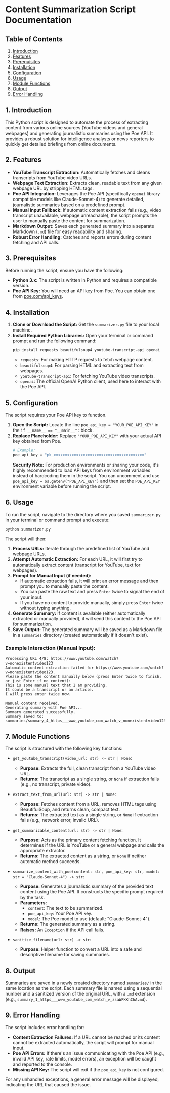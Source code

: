 # Content Summarization Script Documentation

## Table of Contents
1.  [Introduction](#introduction)
2.  [Features](#features)
3.  [Prerequisites](#prerequisites)
4.  [Installation](#installation)
5.  [Configuration](#configuration)
6.  [Usage](#usage)
7.  [Module Functions](#module-functions)
8.  [Output](#output)
9.  [Error Handling](#error-handling)

## 1. Introduction
This Python script is designed to automate the process of extracting content from various online sources (YouTube videos and general webpages) and generating journalistic summaries using the Poe API. It provides a robust solution for intelligence analysts or news reporters to quickly get detailed briefings from online documents.

## 2. Features
*   **YouTube Transcript Extraction:** Automatically fetches and cleans transcripts from YouTube video URLs.
*   **Webpage Text Extraction:** Extracts clean, readable text from any given webpage URL by stripping HTML tags.
*   **Poe API Integration:** Leverages the Poe API (specifically `openai` library compatible models like Claude-Sonnet-4) to generate detailed, journalistic summaries based on a predefined prompt.
*   **Manual Input Fallback:** If automatic content extraction fails (e.g., video transcript unavailable, webpage unreachable), the script prompts the user to manually paste the content for summarization.
*   **Markdown Output:** Saves each generated summary into a separate Markdown (`.md`) file for easy readability and sharing.
*   **Robust Error Handling:** Catches and reports errors during content fetching and API calls.

## 3. Prerequisites
Before running the script, ensure you have the following:
*   **Python 3.x:** The script is written in Python and requires a compatible version.
*   **Poe API Key:** You will need an API key from Poe. You can obtain one from [poe.com/api_keys](https://poe.com/api_keys).

## 4. Installation
1.  **Clone or Download the Script:** Get the `summarizer.py` file to your local machine.
2.  **Install Required Python Libraries:** Open your terminal or command prompt and run the following command:
    ```bash
    pip install requests beautifulsoup4 youtube-transcript-api openai
    ```
    *   `requests`: For making HTTP requests to fetch webpage content.
    *   `beautifulsoup4`: For parsing HTML and extracting text from webpages.
    *   `youtube-transcript-api`: For fetching YouTube video transcripts.
    *   `openai`: The official OpenAI Python client, used here to interact with the Poe API.

## 5. Configuration
The script requires your Poe API key to function.
1.  **Open the Script:** Locate the line `poe_api_key = "YOUR_POE_API_KEY"` in the `if __name__ == "__main__":` block.
2.  **Replace Placeholder:** Replace `"YOUR_POE_API_KEY"` with your actual API key obtained from Poe.
    ```python
    # Example:
    poe_api_key = "pk_xxxxxxxxxxxxxxxxxxxxxxxxxxxxxxxxxxxxxxxx" 
    ```
    **Security Note:** For production environments or sharing your code, it's highly recommended to load API keys from environment variables instead of hardcoding them in the script. You can uncomment and use `poe_api_key = os.getenv("POE_API_KEY")` and then set the `POE_API_KEY` environment variable before running the script.

## 6. Usage
To run the script, navigate to the directory where you saved `summarizer.py` in your terminal or command prompt and execute:

```bash
python summarizer.py
```

The script will then:
1.  **Process URLs:** Iterate through the predefined list of YouTube and webpage URLs.
2.  **Attempt Automatic Extraction:** For each URL, it will first try to automatically extract content (transcript for YouTube, text for webpages).
3.  **Prompt for Manual Input (if needed):**
    *   If automatic extraction fails, it will print an error message and then prompt you to manually paste the content.
    *   You can paste the raw text and press `Enter` twice to signal the end of your input.
    *   If you have no content to provide manually, simply press `Enter` twice without typing anything.
4.  **Generate Summary:** If content is available (either automatically extracted or manually provided), it will send this content to the Poe API for summarization.
5.  **Save Output:** The generated summary will be saved as a Markdown file in a `summaries` directory (created automatically if it doesn't exist).

### Example Interaction (Manual Input):
```
Processing URL 4/8: https://www.youtube.com/watch?v=nonexistentvideo123
Automatic content extraction failed for https://www.youtube.com/watch?v=nonexistentvideo123.
Please paste the content manually below (press Enter twice to finish, or just Enter if no content):
This is some manual text that I am providing.
It could be a transcript or an article.
I will press enter twice now.

Manual content received.
Generating summary with Poe API...
Summary generated successfully.
Summary saved to: summaries/summary_4_https___www_youtube_com_watch_v_nonexistentvideo123_truncated.md
```

## 7. Module Functions

The script is structured with the following key functions:

*   `get_youtube_transcript(video_url: str) -> str | None`:
    *   **Purpose:** Extracts the full, clean transcript from a YouTube video URL.
    *   **Returns:** The transcript as a single string, or `None` if extraction fails (e.g., no transcript, private video).

*   `extract_text_from_url(url: str) -> str | None`:
    *   **Purpose:** Fetches content from a URL, removes HTML tags using BeautifulSoup, and returns clean, compact text.
    *   **Returns:** The extracted text as a single string, or `None` if extraction fails (e.g., network error, invalid URL).

*   `get_summarizable_content(url: str) -> str | None`:
    *   **Purpose:** Acts as the primary content fetching function. It determines if the URL is YouTube or a general webpage and calls the appropriate extractor.
    *   **Returns:** The extracted content as a string, or `None` if neither automatic method succeeds.

*   `summarize_content_with_poe(content: str, poe_api_key: str, model: str = "Claude-Sonnet-4") -> str`:
    *   **Purpose:** Generates a journalistic summary of the provided text content using the Poe API. It constructs the specific prompt required by the task.
    *   **Parameters:**
        *   `content`: The text to be summarized.
        *   `poe_api_key`: Your Poe API key.
        *   `model`: The Poe model to use (default: "Claude-Sonnet-4").
    *   **Returns:** The generated summary as a string.
    *   **Raises:** An `Exception` if the API call fails.

*   `sanitize_filename(url: str) -> str`:
    *   **Purpose:** Helper function to convert a URL into a safe and descriptive filename for saving summaries.

## 8. Output
Summaries are saved in a newly created directory named `summaries/` in the same location as the script. Each summary file is named using a sequential number and a sanitized version of the original URL, with a `.md` extension (e.g., `summary_1_https___www_youtube_com_watch_v_zsaWFKKhChA.md`).

## 9. Error Handling
The script includes error handling for:
*   **Content Extraction Failures:** If a URL cannot be reached or its content cannot be extracted automatically, the script will prompt for manual input.
*   **Poe API Errors:** If there's an issue communicating with the Poe API (e.g., invalid API key, rate limits, model errors), an exception will be caught and reported to the console.
*   **Missing API Key:** The script will exit if the `poe_api_key` is not configured.

For any unhandled exceptions, a general error message will be displayed, indicating the URL that caused the issue.